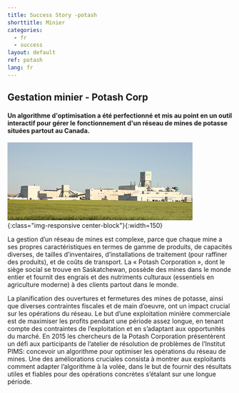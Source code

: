 ```yaml
---
title: Success Story -potash
shorttitle: Minier
categories:
  - fr
  - success
layout: default
ref: potash
lang: fr
---
```


## Gestation minier - Potash Corp

#### Un algorithme d'optimisation a été perfectionné et mis au point en un outil interactif pour gérer le fonctionnement d'un réseau de mines de potasse situées partout au Canada.

![PotashMine](/img/portfolio/potash_cory.jpg){:class="img-responsive center-block"}{:width=150}

La gestion d’un réseau de mines est complexe, parce que chaque mine a ses
propres caractéristiques en termes de gamme de produits, de capacités diverses,
de tailles d’inventaires, d’installations de traitement (pour raffiner des
produits), et de coûts de transport. La « Potash Corporation », dont le siège
social se trouve en Saskatchewan, possède des mines dans le monde entier et
fournit des engrais et des nutriments culturaux (essentiels en agriculture
moderne) à des clients partout dans le monde.

La planification des ouvertures et fermetures des mines de potasse, ainsi que
diverses contraintes fiscales et de main d’oeuvre, ont un impact crucial sur les
opérations du réseau. Le but d’une exploitation minière commerciale est de
maximiser les profits pendant une période assez longue, en tenant compte des
contraintes de l’exploitation et en s’adaptant aux opportunités du marché. En
2015 les chercheurs de la Potash Corporation présentèrent un défi aux
participants de l’atelier de résolution de problèmes de l’Institut PIMS:
concevoir un algorithme pour optimiser les opérations du réseau de mines. Une
des améliorations cruciales consista à montrer aux exploitants comment adapter
l’algorithme à la volée, dans le but de fournir des résultats utiles et fiables
pour des opérations concrètes s’étalant sur une longue période.
